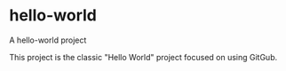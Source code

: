 # hello-world
A hello-world project

This project is the classic "Hello World" project
focused on using GitGub.
